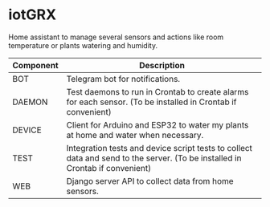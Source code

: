 # iotGRX

Home assistant to manage several sensors and actions like room temperature or plants watering and humidity.

| Component | Description                                                                                                                  |
| --------- | ---------------------------------------------------------------------------------------------------------------------------- |
| BOT       | Telegram bot for notifications.                                                                                              |
| DAEMON    | Test daemons to run in Crontab to create alarms for each sensor. (To be installed in Crontab if convenient)                  |
| DEVICE    | Client for Arduino and ESP32 to water my plants at home and water when necessary.                                            |
| TEST      | Integration tests and device script tests to collect data and send to the server. (To be installed in Crontab if convenient) |
| WEB       | Django server API to collect data from home sensors.                                                                         |
